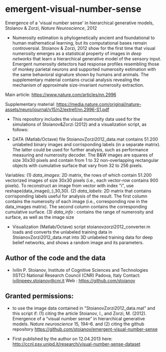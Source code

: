 # emergent-visual-number-sense
Emergence of a 'visual number sense' in hierarchical generative models, Stoianov &amp; Zorzi, *Nature Neuroscience*, 2012

* Numerosity estimation is phylogenetically ancient and foundational to human mathematical learning, but its computational bases remain controversial. Stoianov & Zorzi, 2012 show for the first time that visual numerosity emerges as a statistical property of images in *deep networks* that learn a hierarchical generative model of the sensory input. Emergent numerosity detectors had response profiles resembling those of monkey parietal neurons and supported numerosity estimation with the same behavioral signature shown by humans and animals. The supplementary material contains crucial analysis revealing the mechanism of approximate size-invariant numerosity extraction.

Main article: https://www.nature.com/articles/nn.2996

Supplementary material: https://media.nature.com/original/nature-assets/neuro/journal/v15/n2/extref/nn.2996-S1.pdf

* This repository includes the visual numrosity data used for the simulations of Stoianov&Zorzi (2012) and a visualization script, as follows:

* DATA (Matlab/Octave) file StoianovZorzi2012_data.mat contains 51.200 unlabeled binary images and corrisponding labels (in a separate matrix). The latter could be used for further analysis, such as performance measuring and numerosity decoder. The B&W images are squares of size 30x30 pixels and contain from 1 to 32 non-overlapping rectangular objects with cumulative surface that vary from 32 to 256 pixels.

Variables: (1) *data_images*: 2D matrix, the rows of which contain 51.200 vectorized images of size 30x30 pixels (i.e., each vector-row contains 900 pixels). To reconstruct an image from vector with index "i", use reshape(data_image(i,:),30,30). (2) *data_labels*: 2D matrix that contains corrisponding labels useful for analysis of the result. The first column contains the numerosity of each image (i.e., corresponding row in the data_images matrix). The second column contains the corresponding cumulative surface. (3) *data_info* : contains the range of numerosity and surface, as well as the image size

* Visualization (Matlab/Octave) script stoianovzorzi2012_converter.m loads and converts the unlabeled training data in StoianovZorzi2012_data.mat into 3D unlabeled training data for deep belief networks, and shows a random image and its parameters.

##  Author of the code and the data

*  Ivilin P. Stoianov, 
   Institute of Cognitive Sciences and Technologies (ISTC)
   National Research Council (CNR)
   Padova, Italy
   Contact: ivilinpeev.stoianov@cnr.it
   Web	  : https://github.com/stoianov

## Granted permissions:
* to use the image data contained in "StoianovZorzi2012_data.mat" and this script if: (1) citing the article Stoianov, I., and Zorzi, M. (2012). Emergence of a “visual number sense” in hierarchical generative models. *Nature neuroscience* 15, 194–6. and (2) citing the github repository https://github.com/stoianov/emergent-visual-number-sense

* First published by the author on 12.04.2013 here: http://ccnl.psy.unipd.it/research/visual-number-sense-dataset
